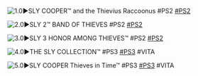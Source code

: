 <!--

<details>
<summary>layout: page
title: "SLY COOPER"
permalink: https://jeuxsf.github.io/JSF/sony/slycooper/

</details>
  
#### hidden field with metadata

-->

![1.0►SLY COOPER™ and the Thievius Raccoonus #PS2](https://www.mobygames.com/images/covers/l/24161-sly-cooper-and-the-thievius-raccoonus-playstation-2-front-cover.jpg)
[#PS2](https://ouo.io/c2DMa6)

![2.0►SLY 2™ BAND OF THIEVES #PS2](https://www.mobygames.com/images/covers/l/67759-sly-2-band-of-thieves-playstation-2-front-cover.png)
[#PS2](https://ouo.io/fKp5VY)

![3.0►SLY 3 HONOR AMONG THIEVES™ #PS2](https://www.mobygames.com/images/covers/l/68065-sly-3-honor-among-thieves-playstation-2-front-cover.png)
[#PS2](https://ouo.io/MoGs91)

![4.0►THE SLY COLLECTION™ #PS3](https://www.mobygames.com/images/covers/l/215988-the-sly-collection-playstation-3-front-cover.jpg)
[#PS3](https://ouo.io/9KcC7x) #VITA

![5.0►SLY COOPER Thieves in Time™ #PS3](https://www.mobygames.com/images/covers/l/331625-sly-cooper-thieves-in-time-playstation-3-front-cover.jpg)
[#PS3](https://ouo.io/H6thzw) #VITA
